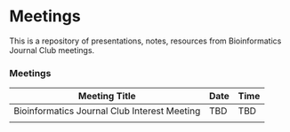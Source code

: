 # Meetings
This is a repository of presentations, notes, resources from Bioinformatics Journal Club meetings.

### Meetings

| Meeting Title                                | Date | Time |
|----------------------------------------------|------|------|
| Bioinformatics Journal Club Interest Meeting | TBD  | TBD  |
|                                              |      |      |
